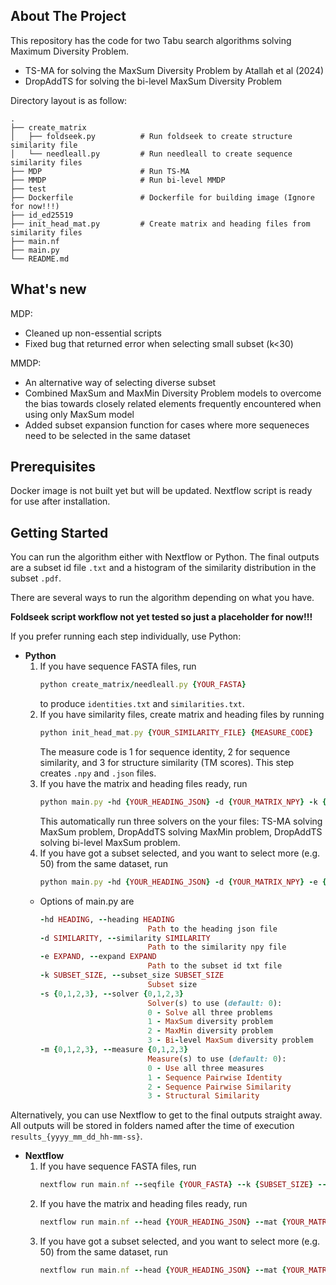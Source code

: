 ## About The Project

This repository has the code for two Tabu search algorithms solving Maximum Diversity Problem.

* TS-MA for solving the MaxSum Diversity Problem by Atallah et al (2024)
* DropAddTS for solving the bi-level MaxSum Diversity Problem

Directory layout is as follow:

    .
    ├── create_matrix
    │   ├── foldseek.py          # Run foldseek to create structure similarity file
    │   └── needleall.py         # Run needleall to create sequence similarity files
    ├── MDP                      # Run TS-MA
    ├── MMDP                     # Run bi-level MMDP
    ├── test
    ├── Dockerfile               # Dockerfile for building image (Ignore for now!!!)
    ├── id_ed25519
    ├── init_head_mat.py         # Create matrix and heading files from similarity files
    ├── main.nf
    ├── main.py
    └── README.md

## What's new

MDP:
* Cleaned up non-essential scripts
* Fixed bug that returned error when selecting small subset (k<30)

MMDP:
* An alternative way of selecting diverse subset
* Combined MaxSum and MaxMin Diversity Problem models to overcome the bias towards closely related elements frequently encountered when using only MaxSum model
* Added subset expansion function for cases where more sequeneces need to be selected in the same dataset

## Prerequisites
Docker image is not built yet but will be updated.
Nextflow script is ready for use after installation.

## Getting Started

You can run the algorithm either with Nextflow or Python. The final outputs are a subset id file `.txt` and a histogram of the similarity distribution in the subset `.pdf`.

There are several ways to run the algorithm depending on what you have.

<b>Foldseek script workflow not yet tested so just a placeholder for now!!!</b>

If you prefer running each step individually, use Python:
* <b>Python</b>
    1. If you have sequence FASTA files, run
        ```ruby
        python create_matrix/needleall.py {YOUR_FASTA}
        ```
        to produce `identities.txt` and `similarities.txt`.
    2. If you have similarity files, create matrix and heading files by running
        ```ruby
        python init_head_mat.py {YOUR_SIMILARITY_FILE} {MEASURE_CODE}
        ```
        The measure code is 1 for sequence identity, 2 for sequence similarity, and 3 for structure similarity (TM scores). This step creates `.npy` and `.json` files.
    3. If you have the matrix and heading files ready, run
        ```ruby
        python main.py -hd {YOUR_HEADING_JSON} -d {YOUR_MATRIX_NPY} -k {SUBSET_SIZE} -m {MEASURE_CODE}
        ```
        This automatically run three solvers on the your files: TS-MA solving MaxSum problem, DropAddTS solving MaxMin problem, DropAddTS solving bi-level MaxSum problem.
    4. If you have got a subset selected, and you want to select more (e.g. 50) from the same dataset, run
        ```ruby
        python main.py -hd {YOUR_HEADING_JSON} -d {YOUR_MATRIX_NPY} -e {YOUR_SUBSET_FILE} -k 50 -m {MEASURE_CODE}
        ```
    * Options of main.py are
        ```ruby
        -hd HEADING, --heading HEADING
                                Path to the heading json file
        -d SIMILARITY, --similarity SIMILARITY
                                Path to the similarity npy file
        -e EXPAND, --expand EXPAND
                                Path to the subset id txt file
        -k SUBSET_SIZE, --subset_size SUBSET_SIZE
                                Subset size
        -s {0,1,2,3}, --solver {0,1,2,3}
                                Solver(s) to use (default: 0): 
                                0 - Solve all three problems
                                1 - MaxSum diversity problem 
                                2 - MaxMin diversity problem 
                                3 - Bi-level MaxSum diversity problem
        -m {0,1,2,3}, --measure {0,1,2,3}
                                Measure(s) to use (default: 0): 
                                0 - Use all three measures
                                1 - Sequence Pairwise Identity
                                2 - Sequence Pairwise Similarity
                                3 - Structural Similarity
        ```
Alternatively, you can use Nextflow to get to the final outputs straight away. All outputs will be stored in folders named after the time of execution `results_{yyyy_mm_dd_hh-mm-ss}`.
* <b>Nextflow</b>
    1. If you have sequence FASTA files, run
        ```ruby
        nextflow run main.nf --seqfile {YOUR_FASTA} --k {SUBSET_SIZE} --measure {MEASURE_CODE}
        ```
    2. If you have the matrix and heading files ready, run
        ```ruby
        nextflow run main.nf --head {YOUR_HEADING_JSON} --mat {YOUR_MATRIX_NPY} --k {SUBSET_SIZE} --measure {MEASURE_CODE}
        ```
    3. If you have got a subset selected, and you want to select more (e.g. 50) from the same dataset, run
        ```ruby
        nextflow run main.nf --head {YOUR_HEADING_JSON} --mat {YOUR_MATRIX_NPY} --idfile {YOUR_SUBSET_FILE} --k 50 --measure {MEASURE_CODE}
        ```

